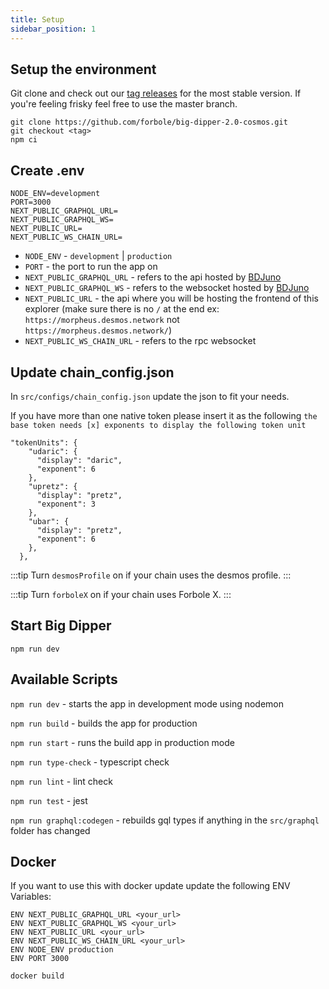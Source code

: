 ```yaml
---
title: Setup
sidebar_position: 1
---
```


## Setup the environment
Git clone and check out our [tag releases](https://github.com/forbole/big-dipper-2.0-cosmos/tags) for the most stable version. If you're feeling frisky feel free to use the master branch.

```
git clone https://github.com/forbole/big-dipper-2.0-cosmos.git
git checkout <tag>
npm ci
```

## Create .env

```
NODE_ENV=development
PORT=3000
NEXT_PUBLIC_GRAPHQL_URL=
NEXT_PUBLIC_GRAPHQL_WS=
NEXT_PUBLIC_URL=
NEXT_PUBLIC_WS_CHAIN_URL=
```

- `NODE_ENV` - `development` | `production`
- `PORT` - the port to run the app on
- `NEXT_PUBLIC_GRAPHQL_URL` - refers to the api hosted by [BDJuno](https://github.com/forbole/bdjuno)
- `NEXT_PUBLIC_GRAPHQL_WS` - refers to the websocket hosted by [BDJuno](https://github.com/forbole/bdjuno)
- `NEXT_PUBLIC_URL` - the api where you will be hosting the frontend of this explorer (make sure there is no `/` at the end ex: `https://morpheus.desmos.network` not `https://morpheus.desmos.network/`)
- `NEXT_PUBLIC_WS_CHAIN_URL` - refers to the rpc websocket

## Update chain_config.json
In `src/configs/chain_config.json` update the json to fit your needs.

If you have more than one native token please insert it as the following `the base token needs [x] exponents to display the following token unit`

```
"tokenUnits": {
    "udaric": {
      "display": "daric",
      "exponent": 6
    },
    "upretz": {
      "display": "pretz",
      "exponent": 3
    },
    "ubar": {
      "display": "pretz",
      "exponent": 6
    },
  },
```

:::tip
Turn `desmosProfile` on if your chain uses the desmos profile.
:::

:::tip
Turn `forboleX` on if your chain uses Forbole X.
:::

## Start Big Dipper
```
npm run dev
```

## Available Scripts
`npm run dev` - starts the app in development mode using nodemon

`npm run build` - builds the app for production

`npm run start` - runs the build app in production mode

`npm run type-check` - typescript check

`npm run lint` - lint check

`npm run test` - jest

`npm run graphql:codegen` - rebuilds gql types if anything in the `src/graphql` folder has changed

## Docker
If you want to use this with docker update update the following ENV Variables:

```
ENV NEXT_PUBLIC_GRAPHQL_URL <your_url>
ENV NEXT_PUBLIC_GRAPHQL_WS <your_url>
ENV NEXT_PUBLIC_URL <your_url>
ENV NEXT_PUBLIC_WS_CHAIN_URL <your_url>
ENV NODE_ENV production
ENV PORT 3000
```

```
docker build
```


